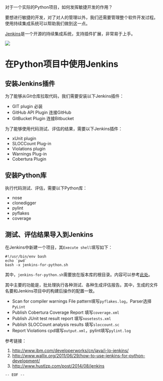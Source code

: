 对于一个实际的Python项目，如何发挥敏捷开发的作用？

<!--more-->

要想进行敏捷的开发，对了对人的管理以外，我们还需要管理整个软件开发过程。使用持续集成系统可以帮助我们做到这一点。

[Jenkins](http://jenkins-ci.org/)是一个开源的持续集成系统，支持插件扩展，非常易于上手。

![](jenkins-logo.png)

在Python项目中使用Jenkins
===

安装Jenkins插件
---

为了能够从Git仓库拉取代码，我们需要安装以下Jenkins插件：
- GIT plugin
必装
- GitHub API Plugin
连接GitHub
- GitBucket Plugin
连接Bitbucket

为了能够使用代码测试、评估的结果，需要以下Jenkins插件：
- xUnit plugin
- SLOCCount Plug-in
- Violations plugin
- Warnings Plug-in
- Cobertura Plugin

安装Python库
---

执行代码测试、评估，需要以下Python库：

- nose
- clonedigger
- pylint
- pyflakes
- coverage

测试、评估结果导入到Jenkins
---

在Jenkins中新建一个项目，其`Execute shell`填写如下：

```
#!/usr/bin/env bash
echo `pwd`
bash -x jenkins-for-python.sh
```

其中，`jenkins-for-python.sh`需要放在版本库的根目录。内容可以参考[此处](https://github.com/zhangxiaoyang/jenkins-test-repo)。

其中主要的功能是，批处理执行各种测试、各种生成评估报告。其中，生成的文件名要和Jenkins项目中的构建后操作的配置一致。

- Scan for compiler warnings
File pattern填写`pyflakes.log`，Parser选择`PyLint`
- Publish Cobertura Coverage Report
填写`coverage.xml`
- Publish JUnit test result report
填写`nosetests.xml`
- Publish SLOCCount analysis results
填写`sloccount.sc`
- Report Violations
cpd填写`output.xml`，pylint填写`pylint.log`

参考链接：

1. <http://www.ibm.com/developerworks/cn/java/j-lo-jenkins/>
2. <http://www.wallix.org/2011/06/29/how-to-use-jenkins-for-python-development/>
3. <http://www.hustlzp.com/post/2014/08/jenkins>

`-- EOF --`
